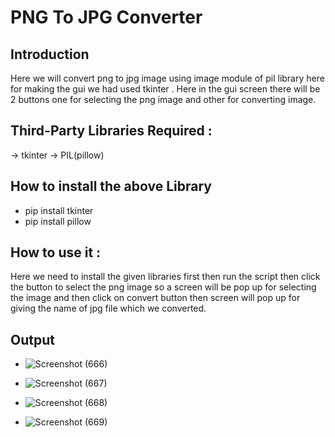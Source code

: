 # PNG To JPG Converter
## Introduction
Here we will convert png to jpg image using image module of pil library here for making the gui we had used tkinter . Here in the gui screen there will be 2 buttons one for selecting the png image and other for converting image.
## Third-Party Libraries Required :
-> tkinter
-> PIL(pillow)

## How to install the above Library
- pip install tkinter
- pip install pillow


## How to use it :
Here we need to install the given libraries first then run the script then click the button to select the png image so a screen will be pop up for selecting the image and then click on convert button then screen  will pop up for giving the name of jpg file which we converted.

## Output
- ![Screenshot (666)](https://user-images.githubusercontent.com/71593494/124594146-17697e80-de7d-11eb-811e-3e9f691f5787.png)

- ![Screenshot (667)](https://user-images.githubusercontent.com/71593494/124594149-19334200-de7d-11eb-82a8-57b4550bd2e5.png)
- ![Screenshot (668)](https://user-images.githubusercontent.com/71593494/124594159-1c2e3280-de7d-11eb-97d0-02cbe8f86edf.png)
- ![Screenshot (669)](https://user-images.githubusercontent.com/71593494/124594166-1e908c80-de7d-11eb-9317-1e99655b0751.png)

